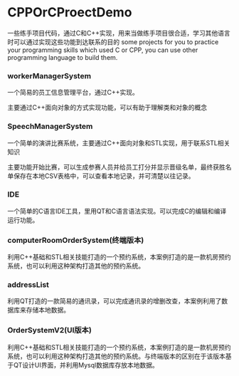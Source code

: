 # CPPOrCProectDemo
一些练手项目代码，通过C和C++实现，用来当做练手项目很合适，学习其他语言时可以通过实现这些功能到达联系的目的
some projects for you to practice your programming skills which used C or CPP, you can use other programming language to build them.


### workerManagerSystem
一个简易的员工信息管理平台，通过C++实现。

主要通过C++面向对象的方式实现功能，可以有助于理解类和对象的概念

### SpeechManagerSystem

一个简单的演讲比赛系统，主要通过C++面向对象和STL实现，用于联系STL相关知识

主要功能开始比赛，可以生成参赛人员并给员工打分并显示晋级名单，最终获胜名单保存在本地CSV表格中，可以查看本地记录，并可清楚以往记录。

### IDE

一个简单的C语言IDE工具，里用QT和C语言语法实现。可以完成C的编辑和编译运行功能。

### computerRoomOrderSystem(终端版本)

利用C++基础和STL相关技能打造的一个预约系统，本案例打造的是一款机房预约系统，也可以利用这种架构打造其他的预约系统。

### addressList

利用QT打造的一款简易的通讯录，可以完成通讯录的增删改查，本案例利用了数据库来存储本地数据。

### OrderSystemV2(UI版本)

利用C++基础和STL相关技能打造的一个预约系统，本案例打造的是一款机房预约系统，也可以利用这种架构打造其他的预约系统。与终端版本的区别在于该版本基于QT设计UI界面，并利用Mysql数据库存放本地数据。